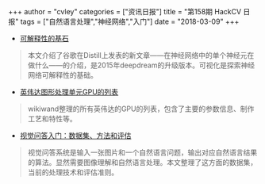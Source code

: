 +++
author = "cvley"
categories = ["资讯日报"]
title = "第158期 HackCV 日报"
tags = ["自然语言处理","神经网络","入门"]
date = "2018-03-09"
+++

- [可解释性的基石](https://research.googleblog.com/2018/03/the-building-blocks-of-interpretability.html?from=hackcv&hmsr=hackcv.com&utm_medium=hackcv.com&utm_source=hackcv.com)

> 本文介绍了谷歌在Distill上发表的新文章——在神经网络中的单个神经元在做什么——的介绍，是2015年deepdream的升级版本。可视化是探索神经网络可解释性的基础。

- [英伟达图形处理单元GPU的列表](https://www.wikiwand.com/en/List_of_Nvidia_graphics_processing_units?from=hackcv&hmsr=hackcv.com&utm_medium=hackcv.com&utm_source=hackcv.com)

> wikiwand整理的所有英伟达的GPU的列表，包含了主要的参数信息、制作工艺和特性等。

- [视觉问答入门：数据集、方法和评估](https://tryolabs.com/blog/2018/03/01/introduction-to-visual-question-answering/?from=hackcv&hmsr=hackcv.com&utm_medium=hackcv.com&utm_source=hackcv.com)

> 视觉问答系统是输入一张图片和一个自然语言问题，输出对应自然语言结果的算法。显然需要图像理解和自然语言处理。本文整理了这方面的数据集，当前的处理技术和评估准则。

